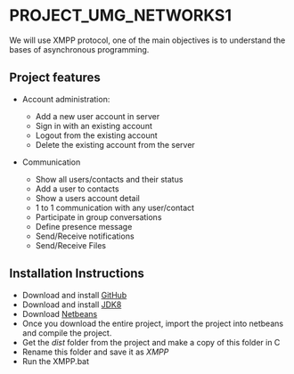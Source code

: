 # PROJECT_UMG_NETWORKS1

We will use XMPP protocol, one of the main objectives is to understand the bases of asynchronous programming.  

## Project features

- Account administration:

  - Add a new user account in server
  - Sign in with an existing account
  - Logout from the existing account
  - Delete the existing account from the server
  
- Communication

  - Show all users/contacts and their status
  - Add a user to contacts
  - Show a users account detail
  - 1 to 1 communication with any user/contact
  - Participate in group conversations
  - Define presence message
  - Send/Receive notifications
  - Send/Receive Files
  
 ## Installation Instructions
 
 - Download and install  [GitHub](https://desktop.github.com/)
 - Download and install [JDK8](https://www.oracle.com/technetwork/java/javase/downloads/jdk8-downloads-2133151.html)
 - Download [Netbeans](https://netbeans.org/downloads/8.0.2/)
 - Once you download the entire project, import the project into netbeans and compile the project. 
 - Get the *dist* folder from the project and make a copy of this folder in C 
 - Rename this folder and save it as *XMPP*
 - Run the XMPP.bat
